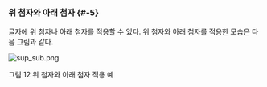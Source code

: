 ### 위 첨자와 아래 첨자 {#-5}

글자에 위 첨자나 아래 첨자를 적용할 수 있다. 위 첨자와 아래 첨자를 적용한 모습은 다음 그림과 같다.

![sup_sub.png](/assets/supsub.png)

그림 12 위 첨자와 아래 첨자 적용 예